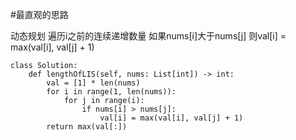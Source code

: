 #最直观的思路

动态规划
遍历i之前的连续递增数量
如果nums[i]大于nums[j] 则val[i] = max(val[i], val[j] + 1)

```shell
class Solution:
    def lengthOfLIS(self, nums: List[int]) -> int:
        val = [1] * len(nums)
        for i in range(1, len(nums)):
            for j in range(i):
                if nums[i] > nums[j]:
                    val[i] = max(val[i], val[j] + 1)
        return max(val[:])
        

```


